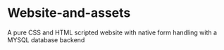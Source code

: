 # Website-and-assets

A pure CSS and HTML scripted website with native form handling with a MYSQL database backend
